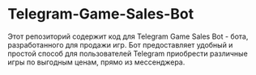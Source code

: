 # Telegram-Game-Sales-Bot
Этот репозиторий содержит код для Telegram Game Sales Bot - бота, разработанного для продажи игр. Бот предоставляет удобный и простой способ для пользователей Telegram приобрести различные игры по выгодным ценам, прямо из мессенджера.
